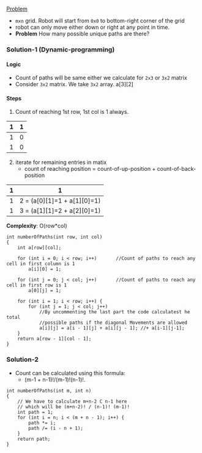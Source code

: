 
[Problem](https://leetcode.com/problems/unique-paths/)

  - `mxn` grid. Robot will start from `0x0` to bottom-right corner of the grid
  -  robot can only move either down or right at any point in time.
  - **Problem** How many possible unique paths are there?
  
### Solution-1 (Dynamic-programming)
#### Logic
  - Count of paths will be same either we calculate for `2x3` or `3x2` matrix
  - Consider `3x2` matrix. We take `3x2` array. a[3][2]
#### Steps
  1. Count of reaching 1st row, 1st col is 1 always.

| 1 | 1 |
| --- | --- |
| 1 | 0 |
| 1 | 0 |
   
  2. iterate for remaining entries in matix
     - count of reaching position = count-of-up-position + count-of-back-position

| 1 | 1 |
| --- | --- |
| 1 | 2 = (a[0][1]=1 + a[1][0]=1) |
| 1 | 3 = (a[1][1]=2 + a[2][0]=1) |

**Complexity**: O(row*col)
```
int numberOfPaths(int row, int col)
{
    int a[row][col];

    for (int i = 0; i < row; i++)       //Count of paths to reach any cell in first column is 1
        a[i][0] = 1;

    for (int j = 0; j < col; j++)       //Count of paths to reach any cell in first row is 1
        a[0][j] = 1;

    for (int i = 1; i < row; i++) {
        for (int j = 1; j < col; j++)
            //By uncommenting the last part the code calculatest he total
            //possible paths if the diagonal Movements are allowed
            a[i][j] = a[i - 1][j] + a[i][j - 1]; //+ a[i-1][j-1];
    }
    return a[row - 1][col - 1];
}
```

### Solution-2
  - Count can be calculated using this formula:
    - (m-1 + n-1)!/(m-1)!(n-1)!.
```
int numberOfPaths(int m, int n) 
{ 
    // We have to calculate m+n-2 C n-1 here 
    // which will be (m+n-2)! / (n-1)! (m-1)! 
    int path = 1; 
    for (int i = n; i < (m + n - 1); i++) { 
        path *= i; 
        path /= (i - n + 1); 
    } 
    return path; 
} 
```
